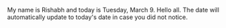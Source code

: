 My name is Rishabh and today is Tuesday, March 9. Hello all. The date will automatically update to today's date in case you did not notice.
